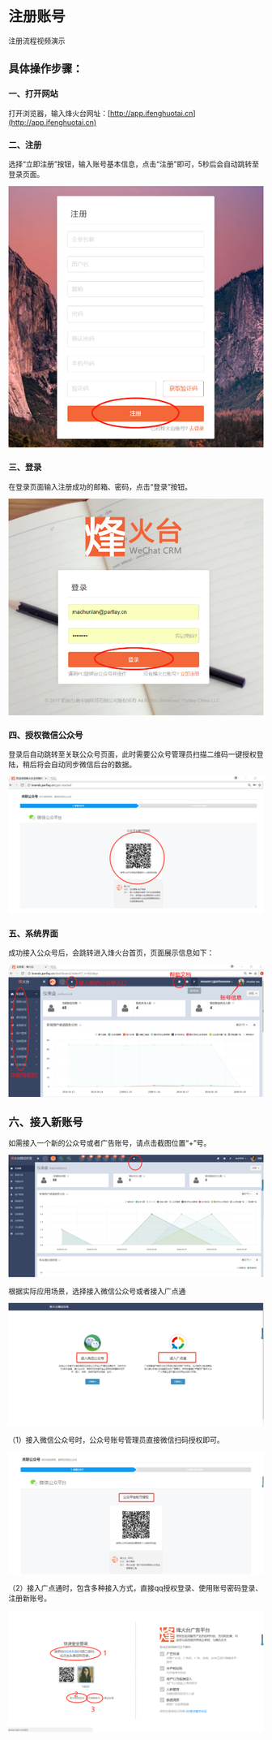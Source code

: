 # 注册账号
注册流程视频演示  

 

## 具体操作步骤：

### 一、打开网站

打开浏览器，输入烽火台网址：[http://app.ifenghuotai.cn](http://app.ifenghuotai.cn)

### 二、注册

选择“立即注册”按钮，输入账号基本信息，点击“注册”即可，5秒后会自动跳转至登录页面。 
 
![](/assets/1516333690%281%29.jpg)

### 三、登录

在登录页面输入注册成功的邮箱、密码，点击“登录”按钮。  

![](/assets/1516334975%281%29.png)

### 四、授权微信公众号

登录后自动跳转至关联公众号页面，此时需要公众号管理员扫描二维码一键授权登陆，稍后将会自动同步微信后台的数据。  

![](/assets/1516335190%281%29.png)

### 五、系统界面

成功接入公众号后，会跳转进入烽火台首页，页面展示信息如下：  

![](/assets/1516335854%281%29.png)

## 六、接入新账号

如需接入一个新的公众号或者广告账号，请点击截图位置“+”号。  

![](/assets/1522290877%281%29.jpg)  

根据实际应用场景，选择接入微信公众号或者接入广点通  

![](/assets/1522291641%281%29.jpg)  

（1）接入微信公众号时，公众号账号管理员直接微信扫码授权即可。 
 
![](/assets/1522291538%281%29.jpg)  

（2）接入广点通时，包含多种接入方式，直接qq授权登录、使用账号密码登录、注册新账号。  

![](/assets/1522290329%281%29.jpg)


